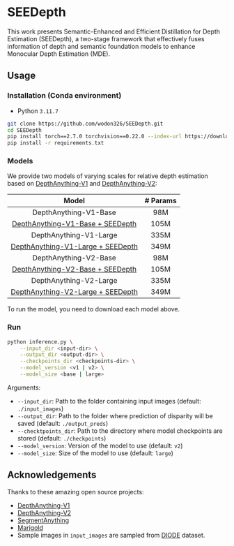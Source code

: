 # SEEDepth

This work presents Semantic-Enhanced and Efficient Distillation for Depth Estimation (SEEDepth), a two-stage framework that effectively fuses information of depth and semantic foundation models to enhance Monocular Depth Estimation (MDE).

## Usage

### Installation (Conda environment)

- Python `3.11.7`

```bash
git clone https://github.com/wodon326/SEEDepth.git
cd SEEDepth
pip install torch==2.7.0 torchvision==0.22.0 --index-url https://download.pytorch.org/whl/cu118
pip install -r requirements.txt
```

### Models

We provide two models of varying scales for relative depth estimation based on [DepthAnything-V1](https://github.com/LiheYoung/Depth-Anything) and [DepthAnything-V2](https://github.com/DepthAnything/Depth-Anything-V2):

| Model | # Params |
| :---: | :---: |
| DepthAnything-V1-Base | 98M |
| [DepthAnything-V1-Base + SEEDepth](https://drive.google.com/uc?export=download&id=1uQFZF0n_93Kem27dOOngtWhBVaB9xTIy) | 105M |
| DepthAnything-V1-Large | 335M |
| [DepthAnything-V1-Large + SEEDepth](https://drive.google.com/uc?export=download&id=1aYSt1aqgXC54LqmcZPdN_fS2A7EY-NyK) | 349M |
| DepthAnything-V2-Base | 98M |
| [DepthAnything-V2-Base + SEEDepth](https://drive.google.com/uc?export=download&id=1x0VXkMDeeZEmD71_5qO3d7VwOagaVUCs) | 105M |
| DepthAnything-V2-Large | 335M |
| [DepthAnything-V2-Large + SEEDepth](https://drive.google.com/uc?export=download&id=1oAyGVpQAPUd4YUCyPBfJ3mtiwnmxDuWi) | 349M |

To run the model, you need to download each model above.

### Run

```bash
python inference.py \
    --input_dir <input-dir> \
    --output_dir <output-dir> \
    --checkpoints_dir <checkpoints-dir> \
    --model_version <v1 | v2> \
    --model_size <base | large>
```

Arguments:

- `--input_dir`: Path to the folder containing input images (default: `./input_images`)
- `--output_dir`: Path to the folder where prediction of disparity will be saved (default: `./output_preds`)
- `--checktpoints_dir`: Path to the directory where model checkpoints are stored (default: `./checkpoints`)
- `--model_version`: Version of the model to use (default: `v2`)
- `--model_size`: Size of the model to use (default: `large`)

## Acknowledgements

Thanks to these amazing open source projects:
- [DepthAnything-V1](https://github.com/LiheYoung/Depth-Anything)
- [DepthAnything-V2](https://github.com/DepthAnything/Depth-Anything-V2)
- [SegmentAnything](https://github.com/facebookresearch/segment-anything)
- [Marigold](https://github.com/prs-eth/Marigold)
- Sample images in `input_images` are sampled from [DIODE](https://diode-dataset.org/) dataset.
